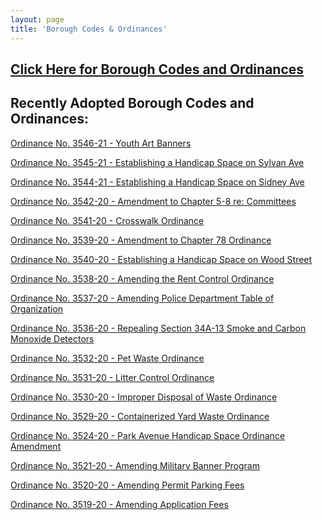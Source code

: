 ```yaml
---
layout: page
title: 'Borough Codes & Ordinances'
---
```


<h2><a href="http://ecode360.com/RU0183?needHash=true">Click Here for Borough Codes and Ordinances</a></h2>

## Recently Adopted Borough Codes and Ordinances:

[Ordinance No. 3546-21 - Youth Art Banners](https://storage.googleapis.com/static.rutherford-nj.com/codes-ordinances/3546-21%20Youth%20Art%20Banner.pdf)

[Ordinance No. 3545-21 - Establishing a Handicap Space on Sylvan Ave](https://storage.googleapis.com/static.rutherford-nj.com/codes-ordinances/3545-21%20Establish%20a%20handicap%20space%20-%20%20Sylvan%20Street.pdf)

[Ordinance No. 3544-21 - Establishing a Handicap Space on Sidney Ave](https://storage.googleapis.com/static.rutherford-nj.com/codes-ordinances/3544-21%20Establish%20a%20handicap%20space%20-%20Sidney%20Avenue.pdf)

[Ordinance No. 3542-20 - Amendment to Chapter 5-8 re: Committees](https://storage.googleapis.com/static.rutherford-nj.com/codes-ordinances/3542-20%20Amendment%20to%20Chapter%205-8%20re%20Committees.pdf)

[Ordinance No. 3541-20 - Crosswalk Ordinance](https://storage.googleapis.com/static.rutherford-nj.com/codes-ordinances/3541-20%20%20Crosswalk%20Ordinance.pdf)

[Ordinance No. 3539-20 - Amendment to Chapter 78 Ordinance](https://storage.googleapis.com/static.rutherford-nj.com/codes-ordinances/3539-20%20Amendment%20to%20Chapter%2078%20Ordinance.pdf)

[Ordinance No. 3540-20 - Establishing a Handicap Space on Wood Street](https://storage.googleapis.com/static.rutherford-nj.com/codes-ordinances/3540-20%2035%20Wood%20Street%20Handicap%20Ordinance.pdf)

[Ordinance No. 3538-20 - Amending the Rent Control Ordinance](https://storage.googleapis.com/static.rutherford-nj.com/codes-ordinances/3538-20%20Amended%20Rent%20Control%20Ordinance.pdf)

[Ordinance No. 3537-20 - Amending Police Department Table of Organization](https://storage.googleapis.com/static.rutherford-nj.com/codes-ordinances/3537-20%20Ordinance%20Amending%20Chapter%2076-1.pdf)

[Ordinance No. 3536-20 - Repealing Section 34A-13 Smoke and Carbon Monoxide Detectors](https://storage.googleapis.com/static.rutherford-nj.com/codes-ordinances/3536.20%20Ordinance%20Repealing%20Section%2034A-13.pdf)

[Ordinance No. 3532-20 - Pet Waste Ordinance](https://storage.googleapis.com/static.rutherford-nj.com/codes-ordinances/3532-20%20Pet%20Waste%20Ordinance.pdf)

[Ordinance No. 3531-20 - Litter Control Ordinance](https://storage.googleapis.com/static.rutherford-nj.com/codes-ordinances/3531-20%20Litter%20Control%20Ordinance.pdf)

[Ordinance No. 3530-20 - Improper Disposal of Waste Ordinance](https://storage.googleapis.com/static.rutherford-nj.com/codes-ordinances/3530-20%20Improper%20Disposal%20of%20Waste%20Ordinance.pdf)

[Ordinance No. 3529-20 - Containerized Yard Waste Ordinance](https://storage.googleapis.com/static.rutherford-nj.com/codes-ordinances/3529-20%20Containerized%20Yard%20Waste%20Ordinance.pdf)

[Ordinance No. 3524-20 - Park Avenue Handicap Space Ordinance Amendment](https://storage.googleapis.com/static.rutherford-nj.com/codes-ordinances/3524-20%20Park%20Avenue%20Handicap%20Space%20Ordinance%20Amendment%20(1).pdf)

[Ordinance No. 3521-20 - Amending Military Banner Program](https://storage.googleapis.com/static.rutherford-nj.com/codes-ordinances/3521-20%20Military%20Banner%20Program.pdf)

[Ordinance No. 3520-20 - Amending Permit Parking Fees](https://storage.googleapis.com/static.rutherford-nj.com/codes-ordinances/3520-20%20%20Amending%20Fees%20for%20Parking.pdf)

[Ordinance No. 3519-20 - Amending Application Fees](https://storage.googleapis.com/static.rutherford-nj.com/codes-ordinances/3519-20%20Amending%20Chapter%2073.pdf)

